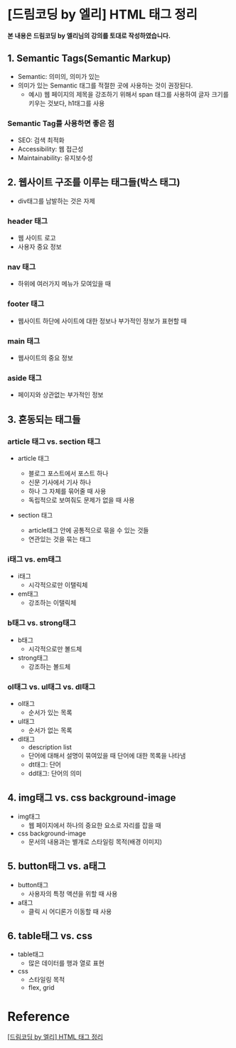 # [드림코딩 by 엘리] HTML 태그 정리



**본 내용은 드림코딩 by 엘리님의 강의를 토대로 작성하였습니다.**



## 1. Semantic Tags(Semantic Markup)

* Semantic: 의미의, 의미가 있는
* 의미가 있는 Semantic 태그를 적절한 곳에 사용하는 것이 권장된다.
  * 예시) 웹 페이지의 제목을 강조하기 위해서 span 태그를 사용하여 글자 크기를 키우는 것보다, h1태그를 사용



### Semantic Tag를 사용하면 좋은 점

* SEO: 검색 최적화
* Accessibility: 웹 접근성
* Maintainability: 유지보수성



## 2. 웹사이트 구조를 이루는 태그들(박스 태그)

* div태그를 남발하는 것은 자제



### header 태그

* 웹 사이트 로고
* 사용자 중요 정보



### nav 태그

* 하위에 여러가지 메뉴가 모여있을 때



### footer 태그

* 웹사이트 하단에 사이트에 대한 정보나 부가적인 정보가 표현할 때



### main 태그

* 웹사이트의 중요 정보



### aside 태그

* 페이지와 상관없는 부가적인 정보



## 3. 혼동되는 태그들

### article 태그 vs. section 태그

* article 태그
  * 블로그 포스트에서 포스트 하나
  * 신문 기사에서 기사 하나
  * 하나 그 자체를 묶어줄 때 사용
  * 독립적으로 보여줘도 문제가 없을 때 사용

* section 태그
  * article태그 안에 공통적으로 묶을 수 있는 것들
  * 연관있는 것을 묶는 태그



### i태그 vs. em태그

* i태그
  * 시각적으로만 이탤릭체
* em태그
  * 강조하는 이탤릭체



### b태그 vs. strong태그

* b태그
  * 시각적으로만 볼드체
* strong태그
  * 강조하는 볼드체



### ol태그 vs. ul태그 vs. dl태그

* ol태그
  * 순서가 있는 목록
* ul태그
  * 순서가 없는 목록
* dl태그
  * description list
  * 단어에 대해서 설명이 묶여있을 때 단어에 대한 목록을 나타냄
  * dt태그: 단어
  * dd태그: 단어의 의미



## 4. img태그 vs. css background-image

* img태그
  * 웹 페이지에서 하나의 중요한 요소로 자리를 잡을 때
* css background-image
  * 문서의 내용과는 별개로 스타일링 목적(배경 이미지)



## 5. button태그 vs. a태그

* button태그
  * 사용자의 특정 액션을 위할 때 사용
* a태그
  * 클릭 시 어디론가 이동할 때 사용



## 6. table태그 vs. css

* table태그
  * 많은 데이터를 행과 열로 표현
* css
  * 스타일링 목적
  * flex, grid

# Reference

[[드림코딩 by 엘리] HTML 태그 정리](https://www.youtube.com/watch?v=T7h8O7dpJIg)